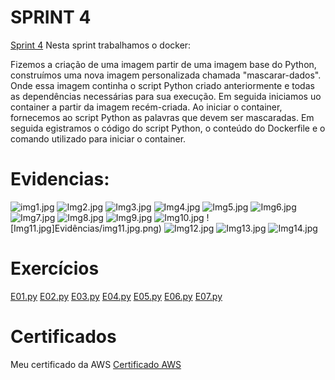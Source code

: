 # SPRINT 4 
[Sprint 4](Sprint4) Nesta sprint trabalhamos o docker:

Fizemos a criação de uma imagem  partir de uma imagem base do Python, construímos uma nova imagem personalizada chamada "mascarar-dados". Onde essa imagem continha o script Python criado anteriormente e todas as dependências necessárias para sua execução.
Em seguida iniciamos uo container a partir da imagem recém-criada. Ao iniciar o container, fornecemos ao script Python as palavras que devem ser mascaradas.
Em seguida egistramos o código do script Python, o conteúdo do Dockerfile e o comando utilizado para iniciar o container.

# Evidencias:
![img1.jpg](Evidências/img1.jpg.png)
![Img2.jpg](Evidências/img2.jpg.png)
![Img3.jpg](Evidências/img3.jpg.png)
![Img4.jpg](Evidências/img4.jpg.png)
![Img5.jpg](Evidências/img5.jpg.png)
![Img6.jpg](Evidências/img6.jpg.png)
![Img7.jpg](Evidências/img7.jpg.png)
![Img8.jpg](Evidências/img8.jpg.png)
![Img9.jpg](Evidências/img9.jpg.png)
![Img10.jpg](Evidências/img10.jpg.png)
![Img11.jpg]Evidências/img11.jpg.png)
![Img12.jpg](Evidências/img12.jpg.png)
![Img13.jpg](Evidências/img13.jpg.png)
![Img14.jpg](Evidências/img14.jpg.png)


 
# Exercícios

[E01.py](Exercício/E01.py)
[E02.py](/Exercício/E02.py)
[E03.py](/Exercício/E03.py)
[E04.py](/Exercício/E04.py)
[E05.py](/Exercício/E05.py)
[E06.py](/Exercício/E06.py)
[E07.py](/Exercício/E07.py)



# Certificados
Meu certificado da AWS
[Certificado AWS](/Certificados/AWS-4.png)
